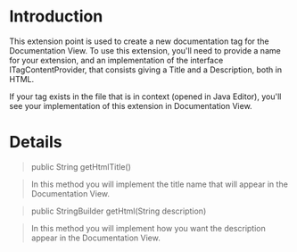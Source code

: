 # Introduction #

This extension point is used to create a new documentation tag for the Documentation View. To use this extension, you'll need to provide a name for your extension, and an implementation of the interface ITagContentProvider, that consists giving a Title and a Description, both in HTML.

If your tag exists in the file that is in context (opened in Java Editor), you'll see your implementation of this extension in Documentation View.



# Details #

> public String getHtmlTitle()

> In this method you will implement the title name that will appear in the Documentation View.


> public StringBuilder getHtml(String description)

> In this method you will implement how you want the description appear in the Documentation View.